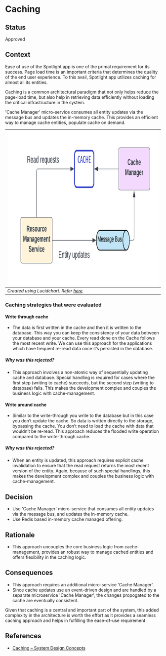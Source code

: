 # Caching

## Status
Approved

## Context
Ease of use of the Spotlight app is one of the primal requirement for its success. Page load time is an important criteria that determines the quality of the end user experience. To this avail, Spotlight app utilizes caching for almost all its entities.

Caching is a common architectural paradigm that not only helps reduce the page-load time, but also help in retrieving data efficiently without loading the critical infrastructure in the system.

'Cache Manager' micro-service consumes all entity updates via the message bus and updates the in-memory cache. This provides an efficient way to manage cache entities, populate cache on demand.

| <img src="../resources/images/caching.png" height="500"></img> |
| --- |
| _Created using Lucidchart. Refer [here](https://lucid.app/documents/view/571e209d-fa25-446a-ba15-e31ac13fc2b8)._ |

### Caching strategies that were evaluated 

#### Write through cache

- The data is first written in the cache and then it is written to the database. This way you can keep the consistency of your data between your database and your cache. Every read done on the Cache follows the most recent write. We can use this approach for the applications which have frequent re-read data once it’s persisted in the database.

##### Why was this rejected?

- This approach involves a non-atomic way of sequentially updating cache and database. Special handling is required for cases where the first step (writing to cache) succeeds, but the second step (writing to database) fails. This makes the development complex and couples the business logic with cache-management.

#### Write around cache

- Similar to the write-through you write to the database but in this case you don’t update the cache. So data is written directly to the storage, bypassing the cache. You don’t need to load the cache with data that wouldn’t be re-read. This approach reduces the flooded write operation compared to the write-through cache.

##### Why was this rejected?

- When an entity is updated, this approach requires explicit cache invalidation to ensure that the read request returns the most recent version of the entity. Again, because of such special handlings, this makes the development complex and couples the business logic with cache-management.

## Decision

- Use 'Cache Manager' micro-service that consumes all entity updates via the message bus, and updates the in-memory cache.
- Use Redis based in-memory cache managed offering.  

## Rationale
- This approach uncouples the core business logic from cache-management, provides an robust way to manage cached entities and offers flexibility in the caching logic.

## Consequences
- This approach requires an additional micro-service 'Cache Manager'. 
- Since cache updates use an event-driven design and are handled by a separate microservice 'Cache Manager', the changes propogated to the cache are eventually consistent.

Given that caching is a central and important part of the system, this added complexity in the architecture is worth the effort as it provides a seamless caching approach and helps in fulfilling the ease-of-use requirement.

## References
- [Caching – System Design Concepts](https://www.geeksforgeeks.org/caching-system-design-concept-for-beginners/)